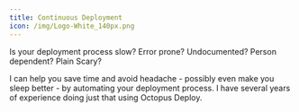 ```yaml
---
title: Continuous Deployment
icon: /img/Logo-White_140px.png
---
```

Is your deployment process slow? Error prone? Undocumented? Person dependent? Plain Scary?

I can help you save time and avoid headache - possibly even make you sleep better - by automating your deployment process. 
I have several years of experience doing just that using Octopus Deploy.